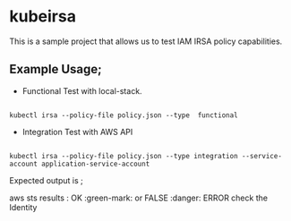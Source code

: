 # kubeirsa
This is a sample project that allows us to test IAM IRSA policy capabilities.

## Example Usage; 

* Functional Test with local-stack.

<code>
kubectl irsa --policy-file policy.json --type  functional
</code>

* Integration Test with AWS API

<code>
kubectl irsa --policy-file policy.json --type integration --service-account application-service-account
</code>

Expected output is ;

aws sts results : OK :green-mark: or FALSE :danger: 
ERROR check the Identity

